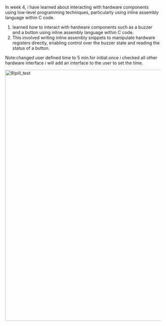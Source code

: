 In week 4, i have  learned about interacting with hardware components using low-level programming techniques, particularly using inline assembly language within C code. 
1. learned how to interact with hardware components such as a buzzer and a button using inline assembly language within C code.
2. This involved writing inline assembly snippets to manipulate hardware registers directly, enabling control over the buzzer state and reading the status of a button.


Note:changed user defined time to 5 min.for initial.once i checked all other hardware interface i will add an interface to the user to set the time.

<img width="814" alt="9)pill_test" src="https://github.com/navi2311/risc-v-HDP/assets/134842758/7e74625d-ff65-4036-82c3-c4651da9397a">

